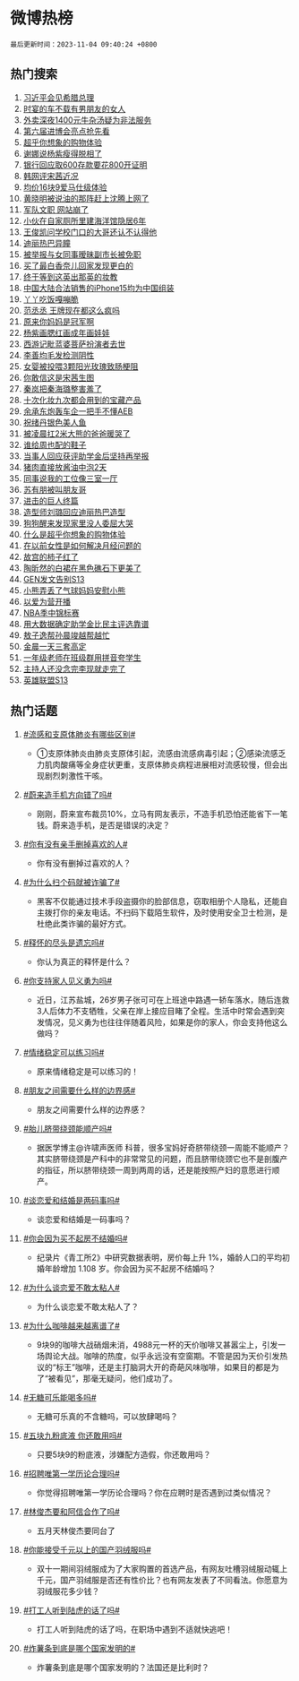 # 微博热榜

`最后更新时间：2023-11-04 09:40:24 +0800`

## 热门搜索

1. [习近平会见希腊总理](https://m.weibo.cn/search?containerid=100103type%3D1%26t%3D10%26q%3D%23%E4%B9%A0%E8%BF%91%E5%B9%B3%E4%BC%9A%E8%A7%81%E5%B8%8C%E8%85%8A%E6%80%BB%E7%90%86%23&stream_entry_id=51&isnewpage=1&extparam=seat%3D1%26pos%3D0%26q%3D%2523%25E4%25B9%25A0%25E8%25BF%2591%25E5%25B9%25B3%25E4%25BC%259A%25E8%25A7%2581%25E5%25B8%258C%25E8%2585%258A%25E6%2580%25BB%25E7%2590%2586%2523%26dgr%3D0%26filter_type%3Drealtimehot%26stream_entry_id%3D51%26c_type%3D51%26cate%3D10103%26display_time%3D1699062022%26pre_seqid%3D16990620229710055552)
1. [时宴的车不载有男朋友的女人](https://m.weibo.cn/search?containerid=100103type%3D1%26t%3D10%26q%3D%23%E6%97%B6%E5%AE%B4%E7%9A%84%E8%BD%A6%E4%B8%8D%E8%BD%BD%E6%9C%89%E7%94%B7%E6%9C%8B%E5%8F%8B%E7%9A%84%E5%A5%B3%E4%BA%BA%23&stream_entry_id=31&isnewpage=1&extparam=seat%3D1%26pos%3D0%26stream_entry_id%3D31%26realpos%3D1%26c_type%3D31%26flag%3D2%26band_rank%3D1%26cate%3D5001%26dgr%3D0%26filter_type%3Drealtimehot%26q%3D%2523%25E6%2597%25B6%25E5%25AE%25B4%25E7%259A%2584%25E8%25BD%25A6%25E4%25B8%258D%25E8%25BD%25BD%25E6%259C%2589%25E7%2594%25B7%25E6%259C%258B%25E5%258F%258B%25E7%259A%2584%25E5%25A5%25B3%25E4%25BA%25BA%2523%26lcate%3D5001%26display_time%3D1699062022%26pre_seqid%3D16990620229710055552)
1. [外卖深夜1400元牛杂汤疑为非法服务](https://m.weibo.cn/search?containerid=100103type%3D1%26t%3D10%26q%3D%23%E5%A4%96%E5%8D%96%E6%B7%B1%E5%A4%9C1400%E5%85%83%E7%89%9B%E6%9D%82%E6%B1%A4%E7%96%91%E4%B8%BA%E9%9D%9E%E6%B3%95%E6%9C%8D%E5%8A%A1%23&stream_entry_id=31&isnewpage=1&extparam=seat%3D1%26pos%3D1%26stream_entry_id%3D31%26realpos%3D2%26c_type%3D31%26flag%3D1%26band_rank%3D2%26cate%3D5001%26dgr%3D0%26filter_type%3Drealtimehot%26q%3D%2523%25E5%25A4%2596%25E5%258D%2596%25E6%25B7%25B1%25E5%25A4%259C1400%25E5%2585%2583%25E7%2589%259B%25E6%259D%2582%25E6%25B1%25A4%25E7%2596%2591%25E4%25B8%25BA%25E9%259D%259E%25E6%25B3%2595%25E6%259C%258D%25E5%258A%25A1%2523%26lcate%3D5001%26display_time%3D1699062022%26pre_seqid%3D16990620229710055552)
1. [第六届进博会亮点抢先看](https://m.weibo.cn/search?containerid=100103type%3D1%26t%3D10%26q%3D%23%E7%AC%AC%E5%85%AD%E5%B1%8A%E8%BF%9B%E5%8D%9A%E4%BC%9A%E4%BA%AE%E7%82%B9%E6%8A%A2%E5%85%88%E7%9C%8B%23&stream_entry_id=31&isnewpage=1&extparam=seat%3D1%26pos%3D2%26stream_entry_id%3D31%26realpos%3D3%26c_type%3D31%26flag%3D0%26band_rank%3D3%26cate%3D5001%26dgr%3D0%26filter_type%3Drealtimehot%26q%3D%2523%25E7%25AC%25AC%25E5%2585%25AD%25E5%25B1%258A%25E8%25BF%259B%25E5%258D%259A%25E4%25BC%259A%25E4%25BA%25AE%25E7%2582%25B9%25E6%258A%25A2%25E5%2585%2588%25E7%259C%258B%2523%26lcate%3D5001%26display_time%3D1699062022%26pre_seqid%3D16990620229710055552)
1. [超乎你想象的购物体验](https://m.weibo.cn/search?containerid=100103type%3D1%26t%3D10%26q%3D%23%E8%B6%85%E4%B9%8E%E4%BD%A0%E6%83%B3%E8%B1%A1%E7%9A%84%E8%B4%AD%E7%89%A9%E4%BD%93%E9%AA%8C%23&stream_entry_id=31&isnewpage=1&extparam=seat%3D1%26pos%3D3%26is_ad_pos%3D1%26lcate%3D5001%26c_type%3D31%26topic_ad%3D1%26cate%3D5001%26dgr%3D0%26filter_type%3Drealtimehot%26adid%3D210530%26q%3D%2523%25E8%25B6%2585%25E4%25B9%258E%25E4%25BD%25A0%25E6%2583%25B3%25E8%25B1%25A1%25E7%259A%2584%25E8%25B4%25AD%25E7%2589%25A9%25E4%25BD%2593%25E9%25AA%258C%2523%26stream_entry_id%3D31%26band_rank%3D4%26display_time%3D1699062022%26pre_seqid%3D16990620229710055552)
1. [谢娜说杨紫瘦得脱相了](https://m.weibo.cn/search?containerid=100103type%3D1%26t%3D10%26q%3D%23%E8%B0%A2%E5%A8%9C%E8%AF%B4%E6%9D%A8%E7%B4%AB%E7%98%A6%E5%BE%97%E8%84%B1%E7%9B%B8%E4%BA%86%23&stream_entry_id=31&isnewpage=1&extparam=seat%3D1%26pos%3D4%26stream_entry_id%3D31%26realpos%3D4%26c_type%3D31%26flag%3D1%26band_rank%3D4%26cate%3D5001%26dgr%3D0%26filter_type%3Drealtimehot%26q%3D%2523%25E8%25B0%25A2%25E5%25A8%259C%25E8%25AF%25B4%25E6%259D%25A8%25E7%25B4%25AB%25E7%2598%25A6%25E5%25BE%2597%25E8%2584%25B1%25E7%259B%25B8%25E4%25BA%2586%2523%26lcate%3D5001%26display_time%3D1699062022%26pre_seqid%3D16990620229710055552)
1. [银行回应取600存款要花800开证明](https://m.weibo.cn/search?containerid=100103type%3D1%26t%3D10%26q%3D%23%E9%93%B6%E8%A1%8C%E5%9B%9E%E5%BA%94%E5%8F%96600%E5%AD%98%E6%AC%BE%E8%A6%81%E8%8A%B1800%E5%BC%80%E8%AF%81%E6%98%8E%23&stream_entry_id=31&isnewpage=1&extparam=seat%3D1%26pos%3D5%26stream_entry_id%3D31%26realpos%3D5%26c_type%3D31%26flag%3D1%26band_rank%3D5%26cate%3D5001%26dgr%3D0%26filter_type%3Drealtimehot%26q%3D%2523%25E9%2593%25B6%25E8%25A1%258C%25E5%259B%259E%25E5%25BA%2594%25E5%258F%2596600%25E5%25AD%2598%25E6%25AC%25BE%25E8%25A6%2581%25E8%258A%25B1800%25E5%25BC%2580%25E8%25AF%2581%25E6%2598%258E%2523%26lcate%3D5001%26display_time%3D1699062022%26pre_seqid%3D16990620229710055552)
1. [韩网评宋茜近况](https://m.weibo.cn/search?containerid=100103type%3D1%26t%3D10%26q%3D%23%E9%9F%A9%E7%BD%91%E8%AF%84%E5%AE%8B%E8%8C%9C%E8%BF%91%E5%86%B5%23&stream_entry_id=31&isnewpage=1&extparam=seat%3D1%26pos%3D6%26stream_entry_id%3D31%26realpos%3D6%26c_type%3D31%26flag%3D1%26band_rank%3D6%26cate%3D5001%26dgr%3D0%26filter_type%3Drealtimehot%26q%3D%2523%25E9%259F%25A9%25E7%25BD%2591%25E8%25AF%2584%25E5%25AE%258B%25E8%258C%259C%25E8%25BF%2591%25E5%2586%25B5%2523%26lcate%3D5001%26display_time%3D1699062022%26pre_seqid%3D16990620229710055552)
1. [均价16块9爱马仕级体验](https://m.weibo.cn/search?containerid=100103type%3D1%26t%3D10%26q%3D%23%E5%9D%87%E4%BB%B716%E5%9D%979%E7%88%B1%E9%A9%AC%E4%BB%95%E7%BA%A7%E4%BD%93%E9%AA%8C%23&stream_entry_id=31&isnewpage=1&extparam=seat%3D1%26pos%3D7%26is_ad_pos%3D1%26lcate%3D5001%26c_type%3D31%26topic_ad%3D1%26cate%3D5001%26dgr%3D0%26filter_type%3Drealtimehot%26adid%3D210310%26q%3D%2523%25E5%259D%2587%25E4%25BB%25B716%25E5%259D%25979%25E7%2588%25B1%25E9%25A9%25AC%25E4%25BB%2595%25E7%25BA%25A7%25E4%25BD%2593%25E9%25AA%258C%2523%26stream_entry_id%3D31%26band_rank%3D7%26display_time%3D1699062022%26pre_seqid%3D16990620229710055552)
1. [黄晓明被说油的那阵赶上沈腾上网了](https://m.weibo.cn/search?containerid=100103type%3D1%26t%3D10%26q%3D%23%E9%BB%84%E6%99%93%E6%98%8E%E8%A2%AB%E8%AF%B4%E6%B2%B9%E7%9A%84%E9%82%A3%E9%98%B5%E8%B5%B6%E4%B8%8A%E6%B2%88%E8%85%BE%E4%B8%8A%E7%BD%91%E4%BA%86%23&stream_entry_id=31&isnewpage=1&extparam=seat%3D1%26pos%3D8%26stream_entry_id%3D31%26realpos%3D7%26c_type%3D31%26flag%3D1%26band_rank%3D7%26cate%3D5001%26dgr%3D0%26filter_type%3Drealtimehot%26q%3D%2523%25E9%25BB%2584%25E6%2599%2593%25E6%2598%258E%25E8%25A2%25AB%25E8%25AF%25B4%25E6%25B2%25B9%25E7%259A%2584%25E9%2582%25A3%25E9%2598%25B5%25E8%25B5%25B6%25E4%25B8%258A%25E6%25B2%2588%25E8%2585%25BE%25E4%25B8%258A%25E7%25BD%2591%25E4%25BA%2586%2523%26lcate%3D5001%26display_time%3D1699062022%26pre_seqid%3D16990620229710055552)
1. [军队文职 网站崩了](https://m.weibo.cn/search?containerid=100103type%3D1%26t%3D10%26q%3D%E5%86%9B%E9%98%9F%E6%96%87%E8%81%8C+%E7%BD%91%E7%AB%99%E5%B4%A9%E4%BA%86&stream_entry_id=31&isnewpage=1&extparam=seat%3D1%26pos%3D9%26stream_entry_id%3D31%26realpos%3D8%26c_type%3D31%26flag%3D1%26band_rank%3D8%26cate%3D5001%26dgr%3D0%26filter_type%3Drealtimehot%26q%3D%25E5%2586%259B%25E9%2598%259F%25E6%2596%2587%25E8%2581%258C%2520%25E7%25BD%2591%25E7%25AB%2599%25E5%25B4%25A9%25E4%25BA%2586%26lcate%3D5001%26display_time%3D1699062022%26pre_seqid%3D16990620229710055552)
1. [小伙在自家厕所里建海洋馆隐居6年](https://m.weibo.cn/search?containerid=100103type%3D1%26t%3D10%26q%3D%23%E5%B0%8F%E4%BC%99%E5%9C%A8%E8%87%AA%E5%AE%B6%E5%8E%95%E6%89%80%E9%87%8C%E5%BB%BA%E6%B5%B7%E6%B4%8B%E9%A6%86%E9%9A%90%E5%B1%856%E5%B9%B4%23&stream_entry_id=31&isnewpage=1&extparam=seat%3D1%26pos%3D10%26stream_entry_id%3D31%26realpos%3D9%26c_type%3D31%26flag%3D1%26band_rank%3D9%26cate%3D5001%26dgr%3D0%26filter_type%3Drealtimehot%26q%3D%2523%25E5%25B0%258F%25E4%25BC%2599%25E5%259C%25A8%25E8%2587%25AA%25E5%25AE%25B6%25E5%258E%2595%25E6%2589%2580%25E9%2587%258C%25E5%25BB%25BA%25E6%25B5%25B7%25E6%25B4%258B%25E9%25A6%2586%25E9%259A%2590%25E5%25B1%25856%25E5%25B9%25B4%2523%26lcate%3D5001%26display_time%3D1699062022%26pre_seqid%3D16990620229710055552)
1. [王俊凯问学校门口的大哥还认不认得他](https://m.weibo.cn/search?containerid=100103type%3D1%26t%3D10%26q%3D%23%E7%8E%8B%E4%BF%8A%E5%87%AF%E9%97%AE%E5%AD%A6%E6%A0%A1%E9%97%A8%E5%8F%A3%E7%9A%84%E5%A4%A7%E5%93%A5%E8%BF%98%E8%AE%A4%E4%B8%8D%E8%AE%A4%E5%BE%97%E4%BB%96%23&stream_entry_id=31&isnewpage=1&extparam=seat%3D1%26pos%3D11%26stream_entry_id%3D31%26realpos%3D10%26c_type%3D31%26flag%3D16%26band_rank%3D10%26cate%3D5001%26dgr%3D0%26filter_type%3Drealtimehot%26q%3D%2523%25E7%258E%258B%25E4%25BF%258A%25E5%2587%25AF%25E9%2597%25AE%25E5%25AD%25A6%25E6%25A0%25A1%25E9%2597%25A8%25E5%258F%25A3%25E7%259A%2584%25E5%25A4%25A7%25E5%2593%25A5%25E8%25BF%2598%25E8%25AE%25A4%25E4%25B8%258D%25E8%25AE%25A4%25E5%25BE%2597%25E4%25BB%2596%2523%26lcate%3D5001%26display_time%3D1699062022%26pre_seqid%3D16990620229710055552)
1. [迪丽热巴异瞳](https://m.weibo.cn/search?containerid=100103type%3D1%26t%3D10%26q%3D%23%E8%BF%AA%E4%B8%BD%E7%83%AD%E5%B7%B4%E5%BC%82%E7%9E%B3%23&stream_entry_id=31&isnewpage=1&extparam=seat%3D1%26pos%3D12%26stream_entry_id%3D31%26realpos%3D11%26c_type%3D31%26flag%3D2%26band_rank%3D11%26cate%3D5001%26dgr%3D0%26filter_type%3Drealtimehot%26q%3D%2523%25E8%25BF%25AA%25E4%25B8%25BD%25E7%2583%25AD%25E5%25B7%25B4%25E5%25BC%2582%25E7%259E%25B3%2523%26lcate%3D5001%26display_time%3D1699062022%26pre_seqid%3D16990620229710055552)
1. [被举报与女同事暧昧副市长被免职](https://m.weibo.cn/search?containerid=100103type%3D1%26t%3D10%26q%3D%23%E8%A2%AB%E4%B8%BE%E6%8A%A5%E4%B8%8E%E5%A5%B3%E5%90%8C%E4%BA%8B%E6%9A%A7%E6%98%A7%E5%89%AF%E5%B8%82%E9%95%BF%E8%A2%AB%E5%85%8D%E8%81%8C%23&stream_entry_id=31&isnewpage=1&extparam=seat%3D1%26pos%3D13%26stream_entry_id%3D31%26realpos%3D12%26c_type%3D31%26flag%3D2%26band_rank%3D12%26cate%3D5001%26dgr%3D0%26filter_type%3Drealtimehot%26q%3D%2523%25E8%25A2%25AB%25E4%25B8%25BE%25E6%258A%25A5%25E4%25B8%258E%25E5%25A5%25B3%25E5%2590%258C%25E4%25BA%258B%25E6%259A%25A7%25E6%2598%25A7%25E5%2589%25AF%25E5%25B8%2582%25E9%2595%25BF%25E8%25A2%25AB%25E5%2585%258D%25E8%2581%258C%2523%26lcate%3D5001%26display_time%3D1699062022%26pre_seqid%3D16990620229710055552)
1. [买了最白香奈儿回家发现更白的](https://m.weibo.cn/search?containerid=100103type%3D1%26t%3D10%26q%3D%23%E4%B9%B0%E4%BA%86%E6%9C%80%E7%99%BD%E9%A6%99%E5%A5%88%E5%84%BF%E5%9B%9E%E5%AE%B6%E5%8F%91%E7%8E%B0%E6%9B%B4%E7%99%BD%E7%9A%84%23&stream_entry_id=31&isnewpage=1&extparam=seat%3D1%26pos%3D14%26stream_entry_id%3D31%26realpos%3D13%26c_type%3D31%26flag%3D1%26band_rank%3D13%26cate%3D5001%26dgr%3D0%26filter_type%3Drealtimehot%26q%3D%2523%25E4%25B9%25B0%25E4%25BA%2586%25E6%259C%2580%25E7%2599%25BD%25E9%25A6%2599%25E5%25A5%2588%25E5%2584%25BF%25E5%259B%259E%25E5%25AE%25B6%25E5%258F%2591%25E7%258E%25B0%25E6%259B%25B4%25E7%2599%25BD%25E7%259A%2584%2523%26lcate%3D5001%26display_time%3D1699062022%26pre_seqid%3D16990620229710055552)
1. [终于等到这英出那英的妆教](https://m.weibo.cn/search?containerid=100103type%3D1%26t%3D10%26q%3D%E7%BB%88%E4%BA%8E%E7%AD%89%E5%88%B0%E8%BF%99%E8%8B%B1%E5%87%BA%E9%82%A3%E8%8B%B1%E7%9A%84%E5%A6%86%E6%95%99&stream_entry_id=31&isnewpage=1&extparam=seat%3D1%26pos%3D15%26stream_entry_id%3D31%26realpos%3D14%26c_type%3D31%26flag%3D1%26band_rank%3D14%26cate%3D5001%26dgr%3D0%26filter_type%3Drealtimehot%26q%3D%25E7%25BB%2588%25E4%25BA%258E%25E7%25AD%2589%25E5%2588%25B0%25E8%25BF%2599%25E8%258B%25B1%25E5%2587%25BA%25E9%2582%25A3%25E8%258B%25B1%25E7%259A%2584%25E5%25A6%2586%25E6%2595%2599%26lcate%3D5001%26display_time%3D1699062022%26pre_seqid%3D16990620229710055552)
1. [中国大陆合法销售的iPhone15均为中国组装](https://m.weibo.cn/search?containerid=100103type%3D1%26t%3D10%26q%3D%23%E4%B8%AD%E5%9B%BD%E5%A4%A7%E9%99%86%E5%90%88%E6%B3%95%E9%94%80%E5%94%AE%E7%9A%84iPhone15%E5%9D%87%E4%B8%BA%E4%B8%AD%E5%9B%BD%E7%BB%84%E8%A3%85%23&stream_entry_id=31&isnewpage=1&extparam=seat%3D1%26pos%3D16%26stream_entry_id%3D31%26realpos%3D15%26c_type%3D31%26flag%3D0%26band_rank%3D15%26cate%3D5001%26dgr%3D0%26filter_type%3Drealtimehot%26q%3D%2523%25E4%25B8%25AD%25E5%259B%25BD%25E5%25A4%25A7%25E9%2599%2586%25E5%2590%2588%25E6%25B3%2595%25E9%2594%2580%25E5%2594%25AE%25E7%259A%2584iPhone15%25E5%259D%2587%25E4%25B8%25BA%25E4%25B8%25AD%25E5%259B%25BD%25E7%25BB%2584%25E8%25A3%2585%2523%26lcate%3D5001%26display_time%3D1699062022%26pre_seqid%3D16990620229710055552)
1. [丫丫吃饭嘎嘣脆](https://m.weibo.cn/search?containerid=100103type%3D1%26t%3D10%26q%3D%23%E4%B8%AB%E4%B8%AB%E5%90%83%E9%A5%AD%E5%98%8E%E5%98%A3%E8%84%86%23&stream_entry_id=31&isnewpage=1&extparam=seat%3D1%26pos%3D17%26stream_entry_id%3D31%26realpos%3D16%26c_type%3D31%26flag%3D1%26band_rank%3D16%26cate%3D5001%26dgr%3D0%26filter_type%3Drealtimehot%26q%3D%2523%25E4%25B8%25AB%25E4%25B8%25AB%25E5%2590%2583%25E9%25A5%25AD%25E5%2598%258E%25E5%2598%25A3%25E8%2584%2586%2523%26lcate%3D5001%26display_time%3D1699062022%26pre_seqid%3D16990620229710055552)
1. [范丞丞 王牌现在都这么疯吗](https://m.weibo.cn/search?containerid=100103type%3D1%26t%3D10%26q%3D%E8%8C%83%E4%B8%9E%E4%B8%9E+%E7%8E%8B%E7%89%8C%E7%8E%B0%E5%9C%A8%E9%83%BD%E8%BF%99%E4%B9%88%E7%96%AF%E5%90%97&stream_entry_id=31&isnewpage=1&extparam=seat%3D1%26pos%3D18%26stream_entry_id%3D31%26realpos%3D17%26c_type%3D31%26flag%3D0%26band_rank%3D17%26cate%3D5001%26dgr%3D0%26filter_type%3Drealtimehot%26q%3D%25E8%258C%2583%25E4%25B8%259E%25E4%25B8%259E%2520%25E7%258E%258B%25E7%2589%258C%25E7%258E%25B0%25E5%259C%25A8%25E9%2583%25BD%25E8%25BF%2599%25E4%25B9%2588%25E7%2596%25AF%25E5%2590%2597%26lcate%3D5001%26display_time%3D1699062022%26pre_seqid%3D16990620229710055552)
1. [原来你妈妈是冠军啊](https://m.weibo.cn/search?containerid=100103type%3D1%26t%3D10%26q%3D%23%E5%8E%9F%E6%9D%A5%E4%BD%A0%E5%A6%88%E5%A6%88%E6%98%AF%E5%86%A0%E5%86%9B%E5%95%8A%23&stream_entry_id=31&isnewpage=1&extparam=seat%3D1%26pos%3D19%26stream_entry_id%3D31%26realpos%3D18%26c_type%3D31%26flag%3D32768%26band_rank%3D18%26cate%3D5001%26dgr%3D0%26filter_type%3Drealtimehot%26q%3D%2523%25E5%258E%259F%25E6%259D%25A5%25E4%25BD%25A0%25E5%25A6%2588%25E5%25A6%2588%25E6%2598%25AF%25E5%2586%25A0%25E5%2586%259B%25E5%2595%258A%2523%26lcate%3D5001%26display_time%3D1699062022%26pre_seqid%3D16990620229710055552)
1. [杨紫画腮红画成年画娃娃](https://m.weibo.cn/search?containerid=100103type%3D1%26t%3D10%26q%3D%23%E6%9D%A8%E7%B4%AB%E7%94%BB%E8%85%AE%E7%BA%A2%E7%94%BB%E6%88%90%E5%B9%B4%E7%94%BB%E5%A8%83%E5%A8%83%23&stream_entry_id=31&isnewpage=1&extparam=seat%3D1%26pos%3D20%26stream_entry_id%3D31%26realpos%3D19%26c_type%3D31%26flag%3D1%26band_rank%3D19%26cate%3D5001%26dgr%3D0%26filter_type%3Drealtimehot%26q%3D%2523%25E6%259D%25A8%25E7%25B4%25AB%25E7%2594%25BB%25E8%2585%25AE%25E7%25BA%25A2%25E7%2594%25BB%25E6%2588%2590%25E5%25B9%25B4%25E7%2594%25BB%25E5%25A8%2583%25E5%25A8%2583%2523%26lcate%3D5001%26display_time%3D1699062022%26pre_seqid%3D16990620229710055552)
1. [西游记毗蓝婆菩萨扮演者去世](https://m.weibo.cn/search?containerid=100103type%3D1%26t%3D10%26q%3D%23%E8%A5%BF%E6%B8%B8%E8%AE%B0%E6%AF%97%E8%93%9D%E5%A9%86%E8%8F%A9%E8%90%A8%E6%89%AE%E6%BC%94%E8%80%85%E5%8E%BB%E4%B8%96%23&stream_entry_id=31&isnewpage=1&extparam=seat%3D1%26pos%3D21%26stream_entry_id%3D31%26realpos%3D20%26c_type%3D31%26flag%3D0%26band_rank%3D20%26cate%3D5001%26dgr%3D0%26filter_type%3Drealtimehot%26q%3D%2523%25E8%25A5%25BF%25E6%25B8%25B8%25E8%25AE%25B0%25E6%25AF%2597%25E8%2593%259D%25E5%25A9%2586%25E8%258F%25A9%25E8%2590%25A8%25E6%2589%25AE%25E6%25BC%2594%25E8%2580%2585%25E5%258E%25BB%25E4%25B8%2596%2523%26lcate%3D5001%26display_time%3D1699062022%26pre_seqid%3D16990620229710055552)
1. [李善均毛发检测阴性](https://m.weibo.cn/search?containerid=100103type%3D1%26t%3D10%26q%3D%23%E6%9D%8E%E5%96%84%E5%9D%87%E6%AF%9B%E5%8F%91%E6%A3%80%E6%B5%8B%E9%98%B4%E6%80%A7%23&stream_entry_id=31&isnewpage=1&extparam=seat%3D1%26pos%3D22%26stream_entry_id%3D31%26realpos%3D21%26c_type%3D31%26flag%3D0%26band_rank%3D21%26cate%3D5001%26dgr%3D0%26filter_type%3Drealtimehot%26q%3D%2523%25E6%259D%258E%25E5%2596%2584%25E5%259D%2587%25E6%25AF%259B%25E5%258F%2591%25E6%25A3%2580%25E6%25B5%258B%25E9%2598%25B4%25E6%2580%25A7%2523%26lcate%3D5001%26display_time%3D1699062022%26pre_seqid%3D16990620229710055552)
1. [女婴被投喂3颗阳光玫瑰致肠梗阻](https://m.weibo.cn/search?containerid=100103type%3D1%26t%3D10%26q%3D%23%E5%A5%B3%E5%A9%B4%E8%A2%AB%E6%8A%95%E5%96%823%E9%A2%97%E9%98%B3%E5%85%89%E7%8E%AB%E7%91%B0%E8%87%B4%E8%82%A0%E6%A2%97%E9%98%BB%23&stream_entry_id=31&isnewpage=1&extparam=seat%3D1%26pos%3D23%26stream_entry_id%3D31%26realpos%3D22%26c_type%3D31%26flag%3D0%26band_rank%3D22%26cate%3D5001%26dgr%3D0%26filter_type%3Drealtimehot%26q%3D%2523%25E5%25A5%25B3%25E5%25A9%25B4%25E8%25A2%25AB%25E6%258A%2595%25E5%2596%25823%25E9%25A2%2597%25E9%2598%25B3%25E5%2585%2589%25E7%258E%25AB%25E7%2591%25B0%25E8%2587%25B4%25E8%2582%25A0%25E6%25A2%2597%25E9%2598%25BB%2523%26lcate%3D5001%26display_time%3D1699062022%26pre_seqid%3D16990620229710055552)
1. [你敢信这是宋茜生图](https://m.weibo.cn/search?containerid=100103type%3D1%26t%3D10%26q%3D%23%E4%BD%A0%E6%95%A2%E4%BF%A1%E8%BF%99%E6%98%AF%E5%AE%8B%E8%8C%9C%E7%94%9F%E5%9B%BE%23&stream_entry_id=31&isnewpage=1&extparam=seat%3D1%26pos%3D24%26stream_entry_id%3D31%26realpos%3D23%26c_type%3D31%26flag%3D2%26band_rank%3D23%26cate%3D5001%26dgr%3D0%26filter_type%3Drealtimehot%26q%3D%2523%25E4%25BD%25A0%25E6%2595%25A2%25E4%25BF%25A1%25E8%25BF%2599%25E6%2598%25AF%25E5%25AE%258B%25E8%258C%259C%25E7%2594%259F%25E5%259B%25BE%2523%26lcate%3D5001%26display_time%3D1699062022%26pre_seqid%3D16990620229710055552)
1. [秦岚把秦海璐整害羞了](https://m.weibo.cn/search?containerid=100103type%3D1%26t%3D10%26q%3D%23%E7%A7%A6%E5%B2%9A%E6%8A%8A%E7%A7%A6%E6%B5%B7%E7%92%90%E6%95%B4%E5%AE%B3%E7%BE%9E%E4%BA%86%23&stream_entry_id=31&isnewpage=1&extparam=seat%3D1%26pos%3D25%26stream_entry_id%3D31%26realpos%3D24%26c_type%3D31%26flag%3D1%26band_rank%3D24%26cate%3D5001%26dgr%3D0%26filter_type%3Drealtimehot%26q%3D%2523%25E7%25A7%25A6%25E5%25B2%259A%25E6%258A%258A%25E7%25A7%25A6%25E6%25B5%25B7%25E7%2592%2590%25E6%2595%25B4%25E5%25AE%25B3%25E7%25BE%259E%25E4%25BA%2586%2523%26lcate%3D5001%26display_time%3D1699062022%26pre_seqid%3D16990620229710055552)
1. [十次化妆九次都会用到的宝藏产品](https://m.weibo.cn/search?containerid=100103type%3D1%26t%3D10%26q%3D%E5%8D%81%E6%AC%A1%E5%8C%96%E5%A6%86%E4%B9%9D%E6%AC%A1%E9%83%BD%E4%BC%9A%E7%94%A8%E5%88%B0%E7%9A%84%E5%AE%9D%E8%97%8F%E4%BA%A7%E5%93%81&stream_entry_id=31&isnewpage=1&extparam=seat%3D1%26pos%3D26%26stream_entry_id%3D31%26realpos%3D25%26c_type%3D31%26flag%3D1%26band_rank%3D25%26cate%3D5001%26dgr%3D0%26filter_type%3Drealtimehot%26q%3D%25E5%258D%2581%25E6%25AC%25A1%25E5%258C%2596%25E5%25A6%2586%25E4%25B9%259D%25E6%25AC%25A1%25E9%2583%25BD%25E4%25BC%259A%25E7%2594%25A8%25E5%2588%25B0%25E7%259A%2584%25E5%25AE%259D%25E8%2597%258F%25E4%25BA%25A7%25E5%2593%2581%26lcate%3D5001%26display_time%3D1699062022%26pre_seqid%3D16990620229710055552)
1. [余承东炮轰车企一把手不懂AEB](https://m.weibo.cn/search?containerid=100103type%3D1%26t%3D10%26q%3D%23%E4%BD%99%E6%89%BF%E4%B8%9C%E7%82%AE%E8%BD%B0%E8%BD%A6%E4%BC%81%E4%B8%80%E6%8A%8A%E6%89%8B%E4%B8%8D%E6%87%82AEB%23&stream_entry_id=31&isnewpage=1&extparam=seat%3D1%26pos%3D27%26stream_entry_id%3D31%26realpos%3D26%26c_type%3D31%26flag%3D1%26band_rank%3D26%26cate%3D5001%26dgr%3D0%26filter_type%3Drealtimehot%26q%3D%2523%25E4%25BD%2599%25E6%2589%25BF%25E4%25B8%259C%25E7%2582%25AE%25E8%25BD%25B0%25E8%25BD%25A6%25E4%25BC%2581%25E4%25B8%2580%25E6%258A%258A%25E6%2589%258B%25E4%25B8%258D%25E6%2587%2582AEB%2523%26lcate%3D5001%26display_time%3D1699062022%26pre_seqid%3D16990620229710055552)
1. [祝绪丹银色美人鱼](https://m.weibo.cn/search?containerid=100103type%3D1%26t%3D10%26q%3D%23%E7%A5%9D%E7%BB%AA%E4%B8%B9%E9%93%B6%E8%89%B2%E7%BE%8E%E4%BA%BA%E9%B1%BC%23&stream_entry_id=31&isnewpage=1&extparam=seat%3D1%26pos%3D28%26stream_entry_id%3D31%26realpos%3D27%26c_type%3D31%26flag%3D0%26band_rank%3D27%26cate%3D5001%26dgr%3D0%26filter_type%3Drealtimehot%26q%3D%2523%25E7%25A5%259D%25E7%25BB%25AA%25E4%25B8%25B9%25E9%2593%25B6%25E8%2589%25B2%25E7%25BE%258E%25E4%25BA%25BA%25E9%25B1%25BC%2523%26lcate%3D5001%26display_time%3D1699062022%26pre_seqid%3D16990620229710055552)
1. [被凌晨扛2米大熊的爸爸暖哭了](https://m.weibo.cn/search?containerid=100103type%3D1%26t%3D10%26q%3D%23%E8%A2%AB%E5%87%8C%E6%99%A8%E6%89%9B2%E7%B1%B3%E5%A4%A7%E7%86%8A%E7%9A%84%E7%88%B8%E7%88%B8%E6%9A%96%E5%93%AD%E4%BA%86%23&stream_entry_id=31&isnewpage=1&extparam=seat%3D1%26pos%3D29%26stream_entry_id%3D31%26realpos%3D28%26c_type%3D31%26flag%3D32768%26band_rank%3D28%26cate%3D5001%26dgr%3D0%26filter_type%3Drealtimehot%26q%3D%2523%25E8%25A2%25AB%25E5%2587%258C%25E6%2599%25A8%25E6%2589%259B2%25E7%25B1%25B3%25E5%25A4%25A7%25E7%2586%258A%25E7%259A%2584%25E7%2588%25B8%25E7%2588%25B8%25E6%259A%2596%25E5%2593%25AD%25E4%25BA%2586%2523%26lcate%3D5001%26display_time%3D1699062022%26pre_seqid%3D16990620229710055552)
1. [谁给周也配的鞋子](https://m.weibo.cn/search?containerid=100103type%3D1%26t%3D10%26q%3D%23%E8%B0%81%E7%BB%99%E5%91%A8%E4%B9%9F%E9%85%8D%E7%9A%84%E9%9E%8B%E5%AD%90%23&stream_entry_id=31&isnewpage=1&extparam=seat%3D1%26pos%3D30%26stream_entry_id%3D31%26realpos%3D29%26c_type%3D31%26flag%3D1%26band_rank%3D29%26cate%3D5001%26dgr%3D0%26filter_type%3Drealtimehot%26q%3D%2523%25E8%25B0%2581%25E7%25BB%2599%25E5%2591%25A8%25E4%25B9%259F%25E9%2585%258D%25E7%259A%2584%25E9%259E%258B%25E5%25AD%2590%2523%26lcate%3D5001%26display_time%3D1699062022%26pre_seqid%3D16990620229710055552)
1. [当事人回应获评助学金后坚持再举报](https://m.weibo.cn/search?containerid=100103type%3D1%26t%3D10%26q%3D%23%E5%BD%93%E4%BA%8B%E4%BA%BA%E5%9B%9E%E5%BA%94%E8%8E%B7%E8%AF%84%E5%8A%A9%E5%AD%A6%E9%87%91%E5%90%8E%E5%9D%9A%E6%8C%81%E5%86%8D%E4%B8%BE%E6%8A%A5%23&stream_entry_id=31&isnewpage=1&extparam=seat%3D1%26pos%3D31%26stream_entry_id%3D31%26realpos%3D30%26c_type%3D31%26flag%3D1%26band_rank%3D30%26cate%3D5001%26dgr%3D0%26filter_type%3Drealtimehot%26q%3D%2523%25E5%25BD%2593%25E4%25BA%258B%25E4%25BA%25BA%25E5%259B%259E%25E5%25BA%2594%25E8%258E%25B7%25E8%25AF%2584%25E5%258A%25A9%25E5%25AD%25A6%25E9%2587%2591%25E5%2590%258E%25E5%259D%259A%25E6%258C%2581%25E5%2586%258D%25E4%25B8%25BE%25E6%258A%25A5%2523%26lcate%3D5001%26display_time%3D1699062022%26pre_seqid%3D16990620229710055552)
1. [猪肉直接放酱油中泡2天](https://m.weibo.cn/search?containerid=100103type%3D1%26t%3D10%26q%3D%E7%8C%AA%E8%82%89%E7%9B%B4%E6%8E%A5%E6%94%BE%E9%85%B1%E6%B2%B9%E4%B8%AD%E6%B3%A12%E5%A4%A9&stream_entry_id=31&isnewpage=1&extparam=seat%3D1%26pos%3D32%26stream_entry_id%3D31%26realpos%3D31%26c_type%3D31%26flag%3D1%26band_rank%3D31%26cate%3D5001%26dgr%3D0%26filter_type%3Drealtimehot%26q%3D%25E7%258C%25AA%25E8%2582%2589%25E7%259B%25B4%25E6%258E%25A5%25E6%2594%25BE%25E9%2585%25B1%25E6%25B2%25B9%25E4%25B8%25AD%25E6%25B3%25A12%25E5%25A4%25A9%26lcate%3D5001%26display_time%3D1699062022%26pre_seqid%3D16990620229710055552)
1. [同事说我的工位像三室一厅](https://m.weibo.cn/search?containerid=100103type%3D1%26t%3D10%26q%3D%23%E5%90%8C%E4%BA%8B%E8%AF%B4%E6%88%91%E7%9A%84%E5%B7%A5%E4%BD%8D%E5%83%8F%E4%B8%89%E5%AE%A4%E4%B8%80%E5%8E%85%23&stream_entry_id=31&isnewpage=1&extparam=seat%3D1%26pos%3D33%26stream_entry_id%3D31%26realpos%3D32%26c_type%3D31%26flag%3D0%26band_rank%3D32%26cate%3D5001%26dgr%3D0%26filter_type%3Drealtimehot%26q%3D%2523%25E5%2590%258C%25E4%25BA%258B%25E8%25AF%25B4%25E6%2588%2591%25E7%259A%2584%25E5%25B7%25A5%25E4%25BD%258D%25E5%2583%258F%25E4%25B8%2589%25E5%25AE%25A4%25E4%25B8%2580%25E5%258E%2585%2523%26lcate%3D5001%26display_time%3D1699062022%26pre_seqid%3D16990620229710055552)
1. [苏有朋被叫朋友哥](https://m.weibo.cn/search?containerid=100103type%3D1%26t%3D10%26q%3D%23%E8%8B%8F%E6%9C%89%E6%9C%8B%E8%A2%AB%E5%8F%AB%E6%9C%8B%E5%8F%8B%E5%93%A5%23&stream_entry_id=31&isnewpage=1&extparam=seat%3D1%26pos%3D34%26stream_entry_id%3D31%26realpos%3D33%26c_type%3D31%26flag%3D1%26band_rank%3D33%26cate%3D5001%26dgr%3D0%26filter_type%3Drealtimehot%26q%3D%2523%25E8%258B%258F%25E6%259C%2589%25E6%259C%258B%25E8%25A2%25AB%25E5%258F%25AB%25E6%259C%258B%25E5%258F%258B%25E5%2593%25A5%2523%26lcate%3D5001%26display_time%3D1699062022%26pre_seqid%3D16990620229710055552)
1. [进击的巨人终篇](https://m.weibo.cn/search?containerid=100103type%3D1%26t%3D10%26q%3D%E8%BF%9B%E5%87%BB%E7%9A%84%E5%B7%A8%E4%BA%BA%E7%BB%88%E7%AF%87&stream_entry_id=31&isnewpage=1&extparam=seat%3D1%26pos%3D35%26stream_entry_id%3D31%26realpos%3D34%26c_type%3D31%26flag%3D1%26band_rank%3D34%26cate%3D5001%26dgr%3D0%26filter_type%3Drealtimehot%26q%3D%25E8%25BF%259B%25E5%2587%25BB%25E7%259A%2584%25E5%25B7%25A8%25E4%25BA%25BA%25E7%25BB%2588%25E7%25AF%2587%26lcate%3D5001%26display_time%3D1699062022%26pre_seqid%3D16990620229710055552)
1. [造型师刘璐回应迪丽热巴造型](https://m.weibo.cn/search?containerid=100103type%3D1%26t%3D10%26q%3D%23%E9%80%A0%E5%9E%8B%E5%B8%88%E5%88%98%E7%92%90%E5%9B%9E%E5%BA%94%E8%BF%AA%E4%B8%BD%E7%83%AD%E5%B7%B4%E9%80%A0%E5%9E%8B%23&stream_entry_id=31&isnewpage=1&extparam=seat%3D1%26pos%3D36%26stream_entry_id%3D31%26realpos%3D35%26c_type%3D31%26flag%3D0%26band_rank%3D35%26cate%3D5001%26dgr%3D0%26filter_type%3Drealtimehot%26q%3D%2523%25E9%2580%25A0%25E5%259E%258B%25E5%25B8%2588%25E5%2588%2598%25E7%2592%2590%25E5%259B%259E%25E5%25BA%2594%25E8%25BF%25AA%25E4%25B8%25BD%25E7%2583%25AD%25E5%25B7%25B4%25E9%2580%25A0%25E5%259E%258B%2523%26lcate%3D5001%26display_time%3D1699062022%26pre_seqid%3D16990620229710055552)
1. [狗狗醒来发现家里没人委屈大哭](https://m.weibo.cn/search?containerid=100103type%3D1%26t%3D10%26q%3D%23%E7%8B%97%E7%8B%97%E9%86%92%E6%9D%A5%E5%8F%91%E7%8E%B0%E5%AE%B6%E9%87%8C%E6%B2%A1%E4%BA%BA%E5%A7%94%E5%B1%88%E5%A4%A7%E5%93%AD%23&stream_entry_id=31&isnewpage=1&extparam=seat%3D1%26pos%3D37%26stream_entry_id%3D31%26realpos%3D36%26c_type%3D31%26flag%3D0%26band_rank%3D36%26cate%3D5001%26dgr%3D0%26filter_type%3Drealtimehot%26q%3D%2523%25E7%258B%2597%25E7%258B%2597%25E9%2586%2592%25E6%259D%25A5%25E5%258F%2591%25E7%258E%25B0%25E5%25AE%25B6%25E9%2587%258C%25E6%25B2%25A1%25E4%25BA%25BA%25E5%25A7%2594%25E5%25B1%2588%25E5%25A4%25A7%25E5%2593%25AD%2523%26lcate%3D5001%26display_time%3D1699062022%26pre_seqid%3D16990620229710055552)
1. [什么是超乎你想象的购物体验](https://m.weibo.cn/search?containerid=100103type%3D1%26t%3D10%26q%3D%23%E4%BB%80%E4%B9%88%E6%98%AF%E8%B6%85%E4%B9%8E%E4%BD%A0%E6%83%B3%E8%B1%A1%E7%9A%84%E8%B4%AD%E7%89%A9%E4%BD%93%E9%AA%8C%23&stream_entry_id=31&isnewpage=1&extparam=seat%3D1%26pos%3D38%26stream_entry_id%3D31%26realpos%3D37%26c_type%3D31%26flag%3D0%26band_rank%3D37%26cate%3D5001%26dgr%3D0%26filter_type%3Drealtimehot%26adid%3D210272%26q%3D%2523%25E4%25BB%2580%25E4%25B9%2588%25E6%2598%25AF%25E8%25B6%2585%25E4%25B9%258E%25E4%25BD%25A0%25E6%2583%25B3%25E8%25B1%25A1%25E7%259A%2584%25E8%25B4%25AD%25E7%2589%25A9%25E4%25BD%2593%25E9%25AA%258C%2523%26lcate%3D5001%26display_time%3D1699062022%26pre_seqid%3D16990620229710055552)
1. [在以前女性是如何解决月经问题的](https://m.weibo.cn/search?containerid=100103type%3D1%26t%3D10%26q%3D%E5%9C%A8%E4%BB%A5%E5%89%8D%E5%A5%B3%E6%80%A7%E6%98%AF%E5%A6%82%E4%BD%95%E8%A7%A3%E5%86%B3%E6%9C%88%E7%BB%8F%E9%97%AE%E9%A2%98%E7%9A%84&stream_entry_id=31&isnewpage=1&extparam=seat%3D1%26pos%3D39%26stream_entry_id%3D31%26realpos%3D38%26c_type%3D31%26flag%3D1%26band_rank%3D38%26cate%3D5001%26dgr%3D0%26filter_type%3Drealtimehot%26q%3D%25E5%259C%25A8%25E4%25BB%25A5%25E5%2589%258D%25E5%25A5%25B3%25E6%2580%25A7%25E6%2598%25AF%25E5%25A6%2582%25E4%25BD%2595%25E8%25A7%25A3%25E5%2586%25B3%25E6%259C%2588%25E7%25BB%258F%25E9%2597%25AE%25E9%25A2%2598%25E7%259A%2584%26lcate%3D5001%26display_time%3D1699062022%26pre_seqid%3D16990620229710055552)
1. [故宫的柿子红了](https://m.weibo.cn/search?containerid=100103type%3D1%26t%3D10%26q%3D%23%E6%95%85%E5%AE%AB%E7%9A%84%E6%9F%BF%E5%AD%90%E7%BA%A2%E4%BA%86%23&stream_entry_id=31&isnewpage=1&extparam=seat%3D1%26pos%3D40%26stream_entry_id%3D31%26realpos%3D39%26c_type%3D31%26flag%3D0%26band_rank%3D39%26cate%3D5001%26dgr%3D0%26filter_type%3Drealtimehot%26q%3D%2523%25E6%2595%2585%25E5%25AE%25AB%25E7%259A%2584%25E6%259F%25BF%25E5%25AD%2590%25E7%25BA%25A2%25E4%25BA%2586%2523%26lcate%3D5001%26display_time%3D1699062022%26pre_seqid%3D16990620229710055552)
1. [陶昕然的白裙在黑色礁石下更美了](https://m.weibo.cn/search?containerid=100103type%3D1%26t%3D10%26q%3D%23%E9%99%B6%E6%98%95%E7%84%B6%E7%9A%84%E7%99%BD%E8%A3%99%E5%9C%A8%E9%BB%91%E8%89%B2%E7%A4%81%E7%9F%B3%E4%B8%8B%E6%9B%B4%E7%BE%8E%E4%BA%86%23&stream_entry_id=31&isnewpage=1&extparam=seat%3D1%26pos%3D41%26stream_entry_id%3D31%26realpos%3D40%26c_type%3D31%26flag%3D1%26band_rank%3D40%26cate%3D5001%26dgr%3D0%26filter_type%3Drealtimehot%26q%3D%2523%25E9%2599%25B6%25E6%2598%2595%25E7%2584%25B6%25E7%259A%2584%25E7%2599%25BD%25E8%25A3%2599%25E5%259C%25A8%25E9%25BB%2591%25E8%2589%25B2%25E7%25A4%2581%25E7%259F%25B3%25E4%25B8%258B%25E6%259B%25B4%25E7%25BE%258E%25E4%25BA%2586%2523%26lcate%3D5001%26display_time%3D1699062022%26pre_seqid%3D16990620229710055552)
1. [GEN发文告别S13](https://m.weibo.cn/search?containerid=100103type%3D1%26t%3D10%26q%3D%23GEN%E5%8F%91%E6%96%87%E5%91%8A%E5%88%ABS13%23&stream_entry_id=31&isnewpage=1&extparam=seat%3D1%26pos%3D42%26stream_entry_id%3D31%26realpos%3D41%26c_type%3D31%26flag%3D0%26band_rank%3D41%26cate%3D5001%26dgr%3D0%26filter_type%3Drealtimehot%26q%3D%2523GEN%25E5%258F%2591%25E6%2596%2587%25E5%2591%258A%25E5%2588%25ABS13%2523%26lcate%3D5001%26display_time%3D1699062022%26pre_seqid%3D16990620229710055552)
1. [小熊弄丢了气球妈妈安慰小熊](https://m.weibo.cn/search?containerid=100103type%3D1%26t%3D10%26q%3D%E5%B0%8F%E7%86%8A%E5%BC%84%E4%B8%A2%E4%BA%86%E6%B0%94%E7%90%83%E5%A6%88%E5%A6%88%E5%AE%89%E6%85%B0%E5%B0%8F%E7%86%8A&stream_entry_id=31&isnewpage=1&extparam=seat%3D1%26pos%3D43%26stream_entry_id%3D31%26realpos%3D42%26c_type%3D31%26flag%3D1%26band_rank%3D42%26cate%3D5001%26dgr%3D0%26filter_type%3Drealtimehot%26q%3D%25E5%25B0%258F%25E7%2586%258A%25E5%25BC%2584%25E4%25B8%25A2%25E4%25BA%2586%25E6%25B0%2594%25E7%2590%2583%25E5%25A6%2588%25E5%25A6%2588%25E5%25AE%2589%25E6%2585%25B0%25E5%25B0%258F%25E7%2586%258A%26lcate%3D5001%26display_time%3D1699062022%26pre_seqid%3D16990620229710055552)
1. [以爱为营开播](https://m.weibo.cn/search?containerid=100103type%3D1%26t%3D10%26q%3D%23%E4%BB%A5%E7%88%B1%E4%B8%BA%E8%90%A5%E5%BC%80%E6%92%AD%23&stream_entry_id=31&isnewpage=1&extparam=seat%3D1%26pos%3D44%26stream_entry_id%3D31%26realpos%3D43%26c_type%3D31%26flag%3D0%26band_rank%3D43%26cate%3D5001%26dgr%3D0%26filter_type%3Drealtimehot%26q%3D%2523%25E4%25BB%25A5%25E7%2588%25B1%25E4%25B8%25BA%25E8%2590%25A5%25E5%25BC%2580%25E6%2592%25AD%2523%26lcate%3D5001%26display_time%3D1699062022%26pre_seqid%3D16990620229710055552)
1. [NBA季中锦标赛](https://m.weibo.cn/search?containerid=100103type%3D1%26t%3D10%26q%3D%23NBA%E5%AD%A3%E4%B8%AD%E9%94%A6%E6%A0%87%E8%B5%9B%23&stream_entry_id=31&isnewpage=1&extparam=seat%3D1%26pos%3D45%26stream_entry_id%3D31%26realpos%3D44%26c_type%3D31%26flag%3D1%26band_rank%3D44%26cate%3D5001%26dgr%3D0%26filter_type%3Drealtimehot%26q%3D%2523NBA%25E5%25AD%25A3%25E4%25B8%25AD%25E9%2594%25A6%25E6%25A0%2587%25E8%25B5%259B%2523%26lcate%3D5001%26display_time%3D1699062022%26pre_seqid%3D16990620229710055552)
1. [用大数据确定助学金比民主评选靠谱](https://m.weibo.cn/search?containerid=100103type%3D1%26t%3D10%26q%3D%23%E7%94%A8%E5%A4%A7%E6%95%B0%E6%8D%AE%E7%A1%AE%E5%AE%9A%E5%8A%A9%E5%AD%A6%E9%87%91%E6%AF%94%E6%B0%91%E4%B8%BB%E8%AF%84%E9%80%89%E9%9D%A0%E8%B0%B1%23&stream_entry_id=31&isnewpage=1&extparam=seat%3D1%26pos%3D46%26stream_entry_id%3D31%26realpos%3D45%26c_type%3D31%26flag%3D1%26band_rank%3D45%26cate%3D5001%26dgr%3D0%26filter_type%3Drealtimehot%26q%3D%2523%25E7%2594%25A8%25E5%25A4%25A7%25E6%2595%25B0%25E6%258D%25AE%25E7%25A1%25AE%25E5%25AE%259A%25E5%258A%25A9%25E5%25AD%25A6%25E9%2587%2591%25E6%25AF%2594%25E6%25B0%2591%25E4%25B8%25BB%25E8%25AF%2584%25E9%2580%2589%25E9%259D%25A0%25E8%25B0%25B1%2523%26lcate%3D5001%26display_time%3D1699062022%26pre_seqid%3D16990620229710055552)
1. [敖子逸帮孙晨竣越帮越忙](https://m.weibo.cn/search?containerid=100103type%3D1%26t%3D10%26q%3D%23%E6%95%96%E5%AD%90%E9%80%B8%E5%B8%AE%E5%AD%99%E6%99%A8%E7%AB%A3%E8%B6%8A%E5%B8%AE%E8%B6%8A%E5%BF%99%23&stream_entry_id=31&isnewpage=1&extparam=seat%3D1%26pos%3D47%26stream_entry_id%3D31%26realpos%3D46%26c_type%3D31%26flag%3D1%26band_rank%3D46%26cate%3D5001%26dgr%3D0%26filter_type%3Drealtimehot%26q%3D%2523%25E6%2595%2596%25E5%25AD%2590%25E9%2580%25B8%25E5%25B8%25AE%25E5%25AD%2599%25E6%2599%25A8%25E7%25AB%25A3%25E8%25B6%258A%25E5%25B8%25AE%25E8%25B6%258A%25E5%25BF%2599%2523%26lcate%3D5001%26display_time%3D1699062022%26pre_seqid%3D16990620229710055552)
1. [金晨一天三套高定](https://m.weibo.cn/search?containerid=100103type%3D1%26t%3D10%26q%3D%23%E9%87%91%E6%99%A8%E4%B8%80%E5%A4%A9%E4%B8%89%E5%A5%97%E9%AB%98%E5%AE%9A%23&stream_entry_id=31&isnewpage=1&extparam=seat%3D1%26pos%3D48%26stream_entry_id%3D31%26realpos%3D47%26c_type%3D31%26flag%3D1%26band_rank%3D47%26cate%3D5001%26dgr%3D0%26filter_type%3Drealtimehot%26q%3D%2523%25E9%2587%2591%25E6%2599%25A8%25E4%25B8%2580%25E5%25A4%25A9%25E4%25B8%2589%25E5%25A5%2597%25E9%25AB%2598%25E5%25AE%259A%2523%26lcate%3D5001%26display_time%3D1699062022%26pre_seqid%3D16990620229710055552)
1. [一年级老师在班级群用拼音夸学生](https://m.weibo.cn/search?containerid=100103type%3D1%26t%3D10%26q%3D%23%E4%B8%80%E5%B9%B4%E7%BA%A7%E8%80%81%E5%B8%88%E5%9C%A8%E7%8F%AD%E7%BA%A7%E7%BE%A4%E7%94%A8%E6%8B%BC%E9%9F%B3%E5%A4%B8%E5%AD%A6%E7%94%9F%23&stream_entry_id=31&isnewpage=1&extparam=seat%3D1%26pos%3D49%26stream_entry_id%3D31%26realpos%3D48%26c_type%3D31%26flag%3D32768%26band_rank%3D48%26cate%3D5001%26dgr%3D0%26filter_type%3Drealtimehot%26q%3D%2523%25E4%25B8%2580%25E5%25B9%25B4%25E7%25BA%25A7%25E8%2580%2581%25E5%25B8%2588%25E5%259C%25A8%25E7%258F%25AD%25E7%25BA%25A7%25E7%25BE%25A4%25E7%2594%25A8%25E6%258B%25BC%25E9%259F%25B3%25E5%25A4%25B8%25E5%25AD%25A6%25E7%2594%259F%2523%26lcate%3D5001%26display_time%3D1699062022%26pre_seqid%3D16990620229710055552)
1. [主持人还没念完李现就走完了](https://m.weibo.cn/search?containerid=100103type%3D1%26t%3D10%26q%3D%23%E4%B8%BB%E6%8C%81%E4%BA%BA%E8%BF%98%E6%B2%A1%E5%BF%B5%E5%AE%8C%E6%9D%8E%E7%8E%B0%E5%B0%B1%E8%B5%B0%E5%AE%8C%E4%BA%86%23&stream_entry_id=31&isnewpage=1&extparam=seat%3D1%26pos%3D50%26stream_entry_id%3D31%26realpos%3D49%26c_type%3D31%26flag%3D0%26band_rank%3D49%26cate%3D5001%26dgr%3D0%26filter_type%3Drealtimehot%26q%3D%2523%25E4%25B8%25BB%25E6%258C%2581%25E4%25BA%25BA%25E8%25BF%2598%25E6%25B2%25A1%25E5%25BF%25B5%25E5%25AE%258C%25E6%259D%258E%25E7%258E%25B0%25E5%25B0%25B1%25E8%25B5%25B0%25E5%25AE%258C%25E4%25BA%2586%2523%26lcate%3D5001%26display_time%3D1699062022%26pre_seqid%3D16990620229710055552)
1. [英雄联盟S13](https://m.weibo.cn/search?containerid=100103type%3D1%26t%3D10%26q%3D%E8%8B%B1%E9%9B%84%E8%81%94%E7%9B%9FS13&stream_entry_id=31&isnewpage=1&extparam=seat%3D1%26pos%3D51%26stream_entry_id%3D31%26realpos%3D50%26c_type%3D31%26flag%3D1%26band_rank%3D50%26cate%3D5001%26dgr%3D0%26filter_type%3Drealtimehot%26q%3D%25E8%258B%25B1%25E9%259B%2584%25E8%2581%2594%25E7%259B%259FS13%26lcate%3D5001%26display_time%3D1699062022%26pre_seqid%3D16990620229710055552)

## 热门话题

1. [#流感和支原体肺炎有哪些区别#](https://m.weibo.cn/search?containerid=231522type%3D1%26t%3D10%26q%3D%23%E6%B5%81%E6%84%9F%E5%92%8C%E6%94%AF%E5%8E%9F%E4%BD%93%E8%82%BA%E7%82%8E%E6%9C%89%E5%93%AA%E4%BA%9B%E5%8C%BA%E5%88%AB%23&stream_entry_id=128&isnewpage=1&extparam=seat%3D1%26pos%3D1-0-0%26c_type%3D128%26lcate%3D5004%26cate%3D5004%26dgr%3D0%26unitid%3D1698975142315%26display_time%3D1699062024%26pre_seqid%3D169906202428502980672)
    - ①支原体肺炎由肺炎支原体引起，流感由流感病毒引起；②感染流感乏力肌肉酸痛等全身症状更重，支原体肺炎病程进展相对流感较慢，但会出现剧烈刺激性干咳。

1. [#蔚来造手机方向错了吗#](https://m.weibo.cn/search?containerid=231522type%3D1%26t%3D10%26q%3D%23%E8%94%9A%E6%9D%A5%E9%80%A0%E6%89%8B%E6%9C%BA%E6%96%B9%E5%90%91%E9%94%99%E4%BA%86%E5%90%97%23&stream_entry_id=128&isnewpage=1&extparam=seat%3D1%26pos%3D1-0-1%26c_type%3D128%26lcate%3D5004%26cate%3D5004%26dgr%3D0%26unitid%3D1699009038255%26display_time%3D1699062024%26pre_seqid%3D169906202428502980672)
    - 刚刚，蔚来宣布裁员10%，立马有网友表示，不造手机恐怕还能省下一笔钱。蔚来造手机，是否是错误的决定？

1. [#你有没有亲手删掉喜欢的人#](https://m.weibo.cn/search?containerid=231522type%3D1%26t%3D10%26q%3D%23%E4%BD%A0%E6%9C%89%E6%B2%A1%E6%9C%89%E4%BA%B2%E6%89%8B%E5%88%A0%E6%8E%89%E5%96%9C%E6%AC%A2%E7%9A%84%E4%BA%BA%23&stream_entry_id=128&isnewpage=1&extparam=seat%3D1%26pos%3D1-0-2%26c_type%3D128%26lcate%3D5004%26cate%3D5004%26dgr%3D0%26unitid%3D1699012348547%26display_time%3D1699062024%26pre_seqid%3D169906202428502980672)
    - 你有没有删掉过喜欢的人？

1. [#为什么扫个码就被诈骗了#](https://m.weibo.cn/search?containerid=231522type%3D1%26t%3D10%26q%3D%23%E4%B8%BA%E4%BB%80%E4%B9%88%E6%89%AB%E4%B8%AA%E7%A0%81%E5%B0%B1%E8%A2%AB%E8%AF%88%E9%AA%97%E4%BA%86%23&stream_entry_id=128&isnewpage=1&extparam=seat%3D1%26pos%3D1-0-3%26c_type%3D128%26lcate%3D5004%26cate%3D5004%26dgr%3D0%26unitid%3D1699024364141%26display_time%3D1699062024%26pre_seqid%3D169906202428502980672)
    - 黑客不仅能通过技术手段盗摄你的脸部信息，窃取相册个人隐私，还能自主拨打你的亲友电话。不扫码下载陌生软件，及时使用安全卫士检测，是杜绝此类诈骗的最好方式。

1. [#释怀的尽头是遗忘吗#](https://m.weibo.cn/search?containerid=231522type%3D1%26t%3D10%26q%3D%23%E9%87%8A%E6%80%80%E7%9A%84%E5%B0%BD%E5%A4%B4%E6%98%AF%E9%81%97%E5%BF%98%E5%90%97%23&stream_entry_id=128&isnewpage=1&extparam=seat%3D1%26pos%3D1-0-4%26c_type%3D128%26lcate%3D5004%26cate%3D5004%26dgr%3D0%26unitid%3D1698919636585%26display_time%3D1699062024%26pre_seqid%3D169906202428502980672)
    - 你认为真正的释怀是什么？

1. [#你支持家人见义勇为吗#](https://m.weibo.cn/search?containerid=231522type%3D1%26t%3D10%26q%3D%23%E4%BD%A0%E6%94%AF%E6%8C%81%E5%AE%B6%E4%BA%BA%E8%A7%81%E4%B9%89%E5%8B%87%E4%B8%BA%E5%90%97%23&stream_entry_id=128&isnewpage=1&extparam=seat%3D1%26pos%3D1-0-5%26c_type%3D128%26lcate%3D5004%26cate%3D5004%26dgr%3D0%26unitid%3D1698999149177%26display_time%3D1699062024%26pre_seqid%3D169906202428502980672)
    - 近日，江苏盐城，26岁男子张可可在上班途中路遇一轿车落水，随后连救3人后体力不支牺牲，父亲在岸上接应目睹了全程。生活中时常会遇到突发情况，见义勇为也往往伴随着风险，如果是你的家人，你会支持他这么做吗？

1. [#情绪稳定可以练习吗#](https://m.weibo.cn/search?containerid=231522type%3D1%26t%3D10%26q%3D%23%E6%83%85%E7%BB%AA%E7%A8%B3%E5%AE%9A%E5%8F%AF%E4%BB%A5%E7%BB%83%E4%B9%A0%E5%90%97%23&stream_entry_id=128&isnewpage=1&extparam=seat%3D1%26pos%3D1-0-6%26c_type%3D128%26lcate%3D5004%26cate%3D5004%26dgr%3D0%26unitid%3D1698997364194%26display_time%3D1699062024%26pre_seqid%3D169906202428502980672)
    - 原来情绪稳定是可以练习的！

1. [#朋友之间需要什么样的边界感#](https://m.weibo.cn/search?containerid=231522type%3D1%26t%3D10%26q%3D%23%E6%9C%8B%E5%8F%8B%E4%B9%8B%E9%97%B4%E9%9C%80%E8%A6%81%E4%BB%80%E4%B9%88%E6%A0%B7%E7%9A%84%E8%BE%B9%E7%95%8C%E6%84%9F%23&stream_entry_id=128&isnewpage=1&extparam=seat%3D1%26pos%3D1-0-7%26c_type%3D128%26lcate%3D5004%26cate%3D5004%26dgr%3D0%26unitid%3D1699021663975%26display_time%3D1699062024%26pre_seqid%3D169906202428502980672)
    - 朋友之间需要什么样的边界感？

1. [#胎儿脐带绕颈能顺产吗#](https://m.weibo.cn/search?containerid=231522type%3D1%26t%3D10%26q%3D%23%E8%83%8E%E5%84%BF%E8%84%90%E5%B8%A6%E7%BB%95%E9%A2%88%E8%83%BD%E9%A1%BA%E4%BA%A7%E5%90%97%23&stream_entry_id=128&isnewpage=1&extparam=seat%3D1%26pos%3D1-0-8%26c_type%3D128%26lcate%3D5004%26cate%3D5004%26dgr%3D0%26unitid%3D1698981742772%26display_time%3D1699062024%26pre_seqid%3D169906202428502980672)
    - 据医学博主@许啸声医师 科普，很多宝妈好奇脐带绕颈一周能不能顺产？其实脐带绕颈是产科中的非常常见的问题，而且脐带绕颈它也不是剖腹产的指征，所以脐带绕颈一周到两周的话，还是能按照产妇的意愿进行顺产。

1. [#谈恋爱和结婚是两码事吗#](https://m.weibo.cn/search?containerid=231522type%3D1%26t%3D10%26q%3D%23%E8%B0%88%E6%81%8B%E7%88%B1%E5%92%8C%E7%BB%93%E5%A9%9A%E6%98%AF%E4%B8%A4%E7%A0%81%E4%BA%8B%E5%90%97%23&stream_entry_id=128&isnewpage=1&extparam=seat%3D1%26pos%3D1-0-9%26c_type%3D128%26lcate%3D5004%26cate%3D5004%26dgr%3D0%26unitid%3D1698916643260%26display_time%3D1699062024%26pre_seqid%3D169906202428502980672)
    - 谈恋爱和结婚是一码事吗？

1. [#你会因为买不起房不结婚吗#](https://m.weibo.cn/search?containerid=231522type%3D1%26t%3D10%26q%3D%23%E4%BD%A0%E4%BC%9A%E5%9B%A0%E4%B8%BA%E4%B9%B0%E4%B8%8D%E8%B5%B7%E6%88%BF%E4%B8%8D%E7%BB%93%E5%A9%9A%E5%90%97%23&stream_entry_id=128&isnewpage=1&extparam=seat%3D1%26pos%3D1-0-10%26c_type%3D128%26lcate%3D5004%26cate%3D5004%26dgr%3D0%26unitid%3D1698981739902%26display_time%3D1699062024%26pre_seqid%3D169906202428502980672)
    - 纪录片《青工所2》中研究数据表明，房价每上升 1%，婚龄人口的平均初婚年龄增加 1.108 岁。你会因为买不起房不结婚吗？

1. [#为什么谈恋爱不敢太粘人#](https://m.weibo.cn/search?containerid=231522type%3D1%26t%3D10%26q%3D%23%E4%B8%BA%E4%BB%80%E4%B9%88%E8%B0%88%E6%81%8B%E7%88%B1%E4%B8%8D%E6%95%A2%E5%A4%AA%E7%B2%98%E4%BA%BA%23&stream_entry_id=128&isnewpage=1&extparam=seat%3D1%26pos%3D1-0-11%26c_type%3D128%26lcate%3D5004%26cate%3D5004%26dgr%3D0%26unitid%3D1698990736407%26display_time%3D1699062024%26pre_seqid%3D169906202428502980672)
    - 为什么谈恋爱不敢太粘人了？

1. [#为什么咖啡越来越离谱了#](https://m.weibo.cn/search?containerid=231522type%3D1%26t%3D10%26q%3D%23%E4%B8%BA%E4%BB%80%E4%B9%88%E5%92%96%E5%95%A1%E8%B6%8A%E6%9D%A5%E8%B6%8A%E7%A6%BB%E8%B0%B1%E4%BA%86%23&stream_entry_id=128&isnewpage=1&extparam=seat%3D1%26pos%3D1-0-12%26c_type%3D128%26lcate%3D5004%26cate%3D5004%26dgr%3D0%26unitid%3D1699000938213%26display_time%3D1699062024%26pre_seqid%3D169906202428502980672)
    - 9块9的咖啡大战硝烟未消，4988元一杯的天价咖啡又甚嚣尘上，引发一场舆论大战。咖啡的热度，似乎永远没有空窗期。不管是因为天价引发热议的“标王”咖啡，还是主打脑洞大开的奇葩风味咖啡，如果目的都是为了“被看见”，那毫无疑问，他们成功了。

1. [#无糖可乐能喝多吗#](https://m.weibo.cn/search?containerid=231522type%3D1%26t%3D10%26q%3D%23%E6%97%A0%E7%B3%96%E5%8F%AF%E4%B9%90%E8%83%BD%E5%96%9D%E5%A4%9A%E5%90%97%23&stream_entry_id=128&isnewpage=1&extparam=seat%3D1%26pos%3D1-0-13%26c_type%3D128%26lcate%3D5004%26cate%3D5004%26dgr%3D0%26unitid%3D1698940364013%26display_time%3D1699062024%26pre_seqid%3D169906202428502980672)
    - 无糖可乐真的不含糖吗，可以放肆喝吗？

1. [#五块九粉底液 你还敢用吗#](https://m.weibo.cn/search?containerid=231522type%3D1%26t%3D10%26q%3D%23%E4%BA%94%E5%9D%97%E4%B9%9D%E7%B2%89%E5%BA%95%E6%B6%B2+%E4%BD%A0%E8%BF%98%E6%95%A2%E7%94%A8%E5%90%97%23&stream_entry_id=128&isnewpage=1&extparam=seat%3D1%26pos%3D1-0-14%26c_type%3D128%26lcate%3D5004%26cate%3D5004%26dgr%3D0%26unitid%3D1699061840987%26display_time%3D1699062024%26pre_seqid%3D169906202428502980672)
    - 只要5块9的粉底液，涉嫌配方造假，你还敢用吗？

1. [#招聘唯第一学历论合理吗#](https://m.weibo.cn/search?containerid=231522type%3D1%26t%3D10%26q%3D%23%E6%8B%9B%E8%81%98%E5%94%AF%E7%AC%AC%E4%B8%80%E5%AD%A6%E5%8E%86%E8%AE%BA%E5%90%88%E7%90%86%E5%90%97%23&stream_entry_id=128&isnewpage=1&extparam=seat%3D1%26pos%3D1-0-15%26c_type%3D128%26lcate%3D5004%26cate%3D5004%26dgr%3D0%26unitid%3D1699025913626%26display_time%3D1699062024%26pre_seqid%3D169906202428502980672)
    - 你觉得招聘唯第一学历论合理吗？你在应聘时是否遇到过类似情况？

1. [#林俊杰要和阿信合作了吗#](https://m.weibo.cn/search?containerid=231522type%3D1%26t%3D10%26q%3D%23%E6%9E%97%E4%BF%8A%E6%9D%B0%E8%A6%81%E5%92%8C%E9%98%BF%E4%BF%A1%E5%90%88%E4%BD%9C%E4%BA%86%E5%90%97%23&stream_entry_id=128&isnewpage=1&extparam=seat%3D1%26pos%3D1-0-16%26c_type%3D128%26lcate%3D5004%26cate%3D5004%26dgr%3D0%26unitid%3D1699017759169%26display_time%3D1699062024%26pre_seqid%3D169906202428502980672)
    - 五月天林俊杰要同台了

1. [#你能接受千元以上的国产羽绒服吗#](https://m.weibo.cn/search?containerid=231522type%3D1%26t%3D10%26q%3D%23%E4%BD%A0%E8%83%BD%E6%8E%A5%E5%8F%97%E5%8D%83%E5%85%83%E4%BB%A5%E4%B8%8A%E7%9A%84%E5%9B%BD%E4%BA%A7%E7%BE%BD%E7%BB%92%E6%9C%8D%E5%90%97%23&stream_entry_id=128&isnewpage=1&extparam=seat%3D1%26pos%3D1-0-17%26c_type%3D128%26lcate%3D5004%26cate%3D5004%26dgr%3D0%26unitid%3D1699015667429%26display_time%3D1699062024%26pre_seqid%3D169906202428502980672)
    - 双十一期间羽绒服成为了大家购置的首选产品，有网友吐槽羽绒服动辄上千元，国产羽绒服是否还有性价比？也有网友发表了不同看法。你愿意为羽绒服花多少钱？

1. [#打工人听到陆虎的话了吗#](https://m.weibo.cn/search?containerid=231522type%3D1%26t%3D10%26q%3D%23%E6%89%93%E5%B7%A5%E4%BA%BA%E5%90%AC%E5%88%B0%E9%99%86%E8%99%8E%E7%9A%84%E8%AF%9D%E4%BA%86%E5%90%97%23&stream_entry_id=128&isnewpage=1&extparam=seat%3D1%26pos%3D1-0-18%26c_type%3D128%26lcate%3D5004%26cate%3D5004%26dgr%3D0%26unitid%3D1699013269215%26display_time%3D1699062024%26pre_seqid%3D169906202428502980672)
    - 打工人听到陆虎的话了吗，在职场中遇到不适就快逃吧！

1. [#炸薯条到底是哪个国家发明的#](https://m.weibo.cn/search?containerid=231522type%3D1%26t%3D10%26q%3D%23%E7%82%B8%E8%96%AF%E6%9D%A1%E5%88%B0%E5%BA%95%E6%98%AF%E5%93%AA%E4%B8%AA%E5%9B%BD%E5%AE%B6%E5%8F%91%E6%98%8E%E7%9A%84%23&stream_entry_id=128&isnewpage=1&extparam=seat%3D1%26pos%3D1-0-19%26c_type%3D128%26lcate%3D5004%26cate%3D5004%26dgr%3D0%26unitid%3D1699011750656%26display_time%3D1699062024%26pre_seqid%3D169906202428502980672)
    - 炸薯条到底是哪个国家发明的？法国还是比利时？

